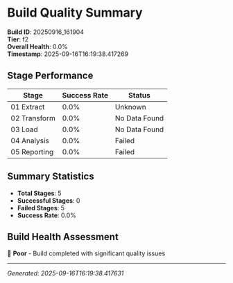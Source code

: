 # Build Quality Summary

**Build ID**: 20250916_161904  
**Tier**: f2  
**Overall Health**: 0.0%  
**Timestamp**: 2025-09-16T16:19:38.417269

## Stage Performance

| Stage | Success Rate | Status |
|-------|-------------|--------|
| 01 Extract | 0.0% | Unknown |
| 02 Transform | 0.0% | No Data Found |
| 03 Load | 0.0% | No Data Found |
| 04 Analysis | 0.0% | Failed |
| 05 Reporting | 0.0% | Failed |


## Summary Statistics

- **Total Stages**: 5
- **Successful Stages**: 0
- **Failed Stages**: 5
- **Success Rate**: 0.0%

## Build Health Assessment

🔴 **Poor** - Build completed with significant quality issues

---
*Generated: 2025-09-16T16:19:38.417631*
